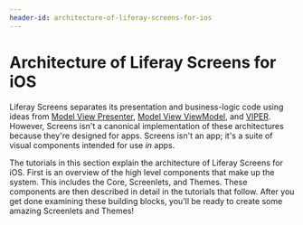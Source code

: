 ```yaml
---
header-id: architecture-of-liferay-screens-for-ios
---
```


# Architecture of Liferay Screens for iOS

Liferay Screens separates its presentation and business-logic code using ideas 
from
[Model View Presenter](http://en.wikipedia.org/wiki/Model-view-presenter),
[Model View ViewModel](http://en.wikipedia.org/wiki/Model_View_ViewModel),
and
[VIPER](http://www.objc.io/issue-13/viper.html). However, Screens isn't a
canonical implementation of these architectures because they're designed for
apps. Screens isn't an app; it's a suite of visual components intended for use
*in* apps. 

The tutorials in this section explain the architecture of Liferay Screens for 
iOS. First is an overview of the high level components that make up the system. 
This includes the Core, Screenlets, and Themes. These components are then 
described in detail in the tutorials that follow. After you get done examining 
these building blocks, you'll be ready to create some amazing Screenlets and 
Themes! 
